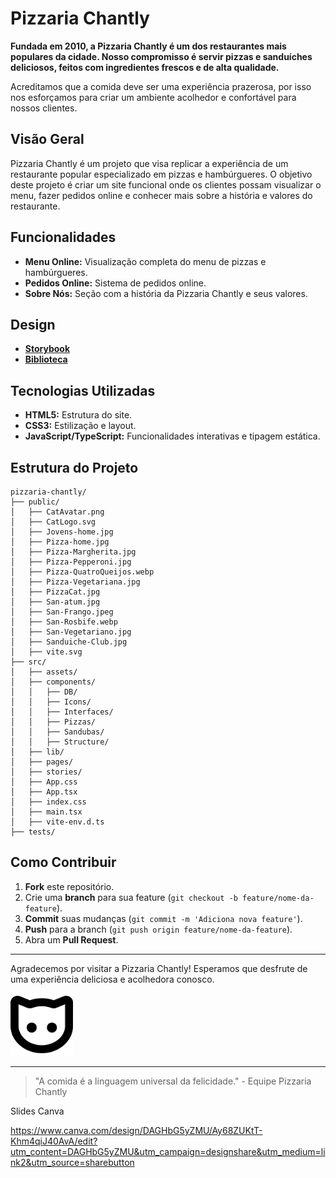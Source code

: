 # Pizzaria Chantly

**Fundada em 2010, a Pizzaria Chantly é um dos restaurantes mais populares da cidade. Nosso compromisso é servir pizzas e sanduíches deliciosos, feitos com ingredientes frescos e de alta qualidade.**

Acreditamos que a comida deve ser uma experiência prazerosa, por isso nos esforçamos para criar um ambiente acolhedor e confortável para nossos clientes.

## Visão Geral

Pizzaria Chantly é um projeto que visa replicar a experiência de um restaurante popular especializado em pizzas e hambúrgueres. O objetivo deste projeto é criar um site funcional onde os clientes possam visualizar o menu, fazer pedidos online e conhecer mais sobre a história e valores do restaurante.

## Funcionalidades

- **Menu Online:** Visualização completa do menu de pizzas e hambúrgueres.
- **Pedidos Online:** Sistema de pedidos online.
- **Sobre Nós:** Seção com a história da Pizzaria Chantly e seus valores.

## Design

- **[Storybook](https://main--66612dffe332c6280f5fe2c3.chromatic.com)**
- **[Biblioteca](https://www.chromatic.com/library?appId=66612dffe332c6280f5fe2c3&branch=main)**


## Tecnologias Utilizadas

- **HTML5:** Estrutura do site.
- **CSS3:** Estilização e layout.
- **JavaScript/TypeScript:** Funcionalidades interativas e tipagem estática.

## Estrutura do Projeto

```plaintext
pizzaria-chantly/
├── public/
│   ├── CatAvatar.png
│   ├── CatLogo.svg
│   ├── Jovens-home.jpg
│   ├── Pizza-home.jpg
│   ├── Pizza-Margherita.jpg
│   ├── Pizza-Pepperoni.jpg
│   ├── Pizza-QuatroQueijos.webp
│   ├── Pizza-Vegetariana.jpg
│   ├── PizzaCat.jpg
│   ├── San-atum.jpg
│   ├── San-Frango.jpeg
│   ├── San-Rosbife.webp
│   ├── San-Vegetariano.jpg
│   ├── Sanduiche-Club.jpg
│   ├── vite.svg
├── src/
│   ├── assets/
│   ├── components/
│   │   ├── DB/
│   │   ├── Icons/
│   │   ├── Interfaces/
│   │   ├── Pizzas/
│   │   ├── Sandubas/
│   │   ├── Structure/
│   ├── lib/
│   ├── pages/
│   ├── stories/
│   ├── App.css
│   ├── App.tsx
│   ├── index.css
│   ├── main.tsx
│   ├── vite-env.d.ts
├── tests/
```

## Como Contribuir

1. **Fork** este repositório.
2. Crie uma **branch** para sua feature (`git checkout -b feature/nome-da-feature`).
3. **Commit** suas mudanças (`git commit -m 'Adiciona nova feature'`).
4. **Push** para a branch (`git push origin feature/nome-da-feature`).
5. Abra um **Pull Request**.

---

Agradecemos por visitar a Pizzaria Chantly! Esperamos que desfrute de uma experiência deliciosa e acolhedora conosco.

<img src="public/CatLogo.svg" style="width: 100px" />

---

> "A comida é a linguagem universal da felicidade." - Equipe Pizzaria Chantly

Slides Canva

https://www.canva.com/design/DAGHbG5yZMU/Ay68ZUKtT-Khm4qiJ40AvA/edit?utm_content=DAGHbG5yZMU&utm_campaign=designshare&utm_medium=link2&utm_source=sharebutton